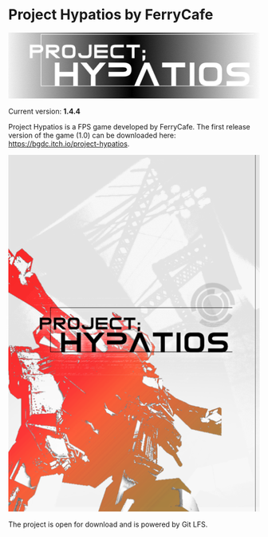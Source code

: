 # Project Hypatios by FerryCafe

![This is an image](/Docs/HypatiosTitle1.png)

Current version: **1.4.4**

Project Hypatios is a FPS game developed by FerryCafe. The first release version of the game (1.0) can be downloaded here: https://bgdc.itch.io/project-hypatios. 

![This is an image](/Docs/HypatiosMainCoverArt.png)

The project is open for download and is powered by Git LFS.


